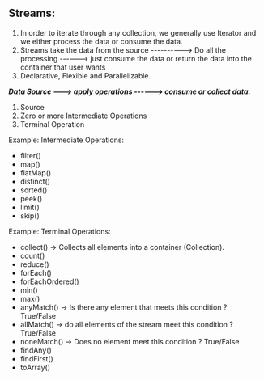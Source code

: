 Streams: 
----------------
1. In order to iterate through any collection, we generally use Iterator and we either process the data or consume the data.
2. Streams take the data from the source 
         ----------> Do all the processing 
                      ------> just consume the data or return the data into the container that user wants
3. Declarative, Flexible and Parallelizable.

**_Data Source ---> apply operations ------> consume or collect data._**

1. Source 
2. Zero or more Intermediate Operations
3. Terminal Operation

Example: Intermediate Operations:
- filter()
- map()
- flatMap()
- distinct()
- sorted()
- peek()
- limit()
- skip()

Example: Terminal Operations: 
- collect() -> Collects all elements into a container (Collection). 
- count() 
- reduce() 
- forEach() 
- forEachOrdered()
- min()
- max()
- anyMatch() -> Is there any element that meets this condition ? True/False
- allMatch() -> do all elements of the stream meet this condition ? True/False
- noneMatch() -> Does no element meet this condition ? True/False
- findAny()
- findFirst()
- toArray()

